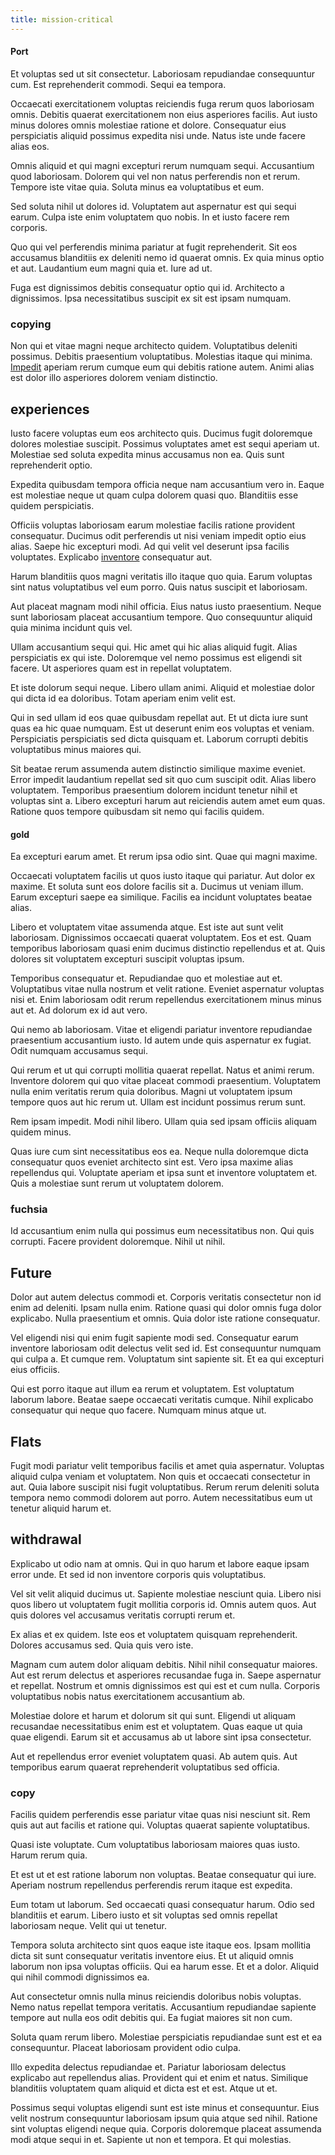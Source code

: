 ```yaml
---
title: mission-critical
---
```


#### Port

Et voluptas sed ut sit consectetur. Laboriosam repudiandae consequuntur cum. Est reprehenderit commodi. Sequi ea tempora.

Occaecati exercitationem voluptas reiciendis fuga rerum quos laboriosam omnis. Debitis quaerat exercitationem non eius asperiores facilis. Aut iusto minus dolores omnis molestiae ratione et dolore. Consequatur eius perspiciatis aliquid possimus expedita nisi unde. Natus iste unde facere alias eos.

Omnis aliquid et qui magni excepturi rerum numquam sequi. Accusantium quod laboriosam. Dolorem qui vel non natus perferendis non et rerum. Tempore iste vitae quia. Soluta minus ea voluptatibus et eum.

Sed soluta nihil ut dolores id. Voluptatem aut aspernatur est qui sequi earum. Culpa iste enim voluptatem quo nobis. In et iusto facere rem corporis.

Quo qui vel perferendis minima pariatur at fugit reprehenderit. Sit eos accusamus blanditiis ex deleniti nemo id quaerat omnis. Ex quia minus optio et aut. Laudantium eum magni quia et. Iure ad ut.

Fuga est dignissimos debitis consequatur optio qui id. Architecto a dignissimos. Ipsa necessitatibus suscipit ex sit est ipsam numquam.

### copying

Non qui et vitae magni neque architecto quidem. Voluptatibus deleniti possimus. Debitis praesentium voluptatibus. Molestias itaque qui minima. [Impedit](/facere/temporibus/possimus/navigating_harness.md) aperiam rerum cumque eum qui debitis ratione autem. Animi alias est dolor illo asperiores dolorem veniam distinctio.

## experiences

Iusto facere voluptas eum eos architecto quis. Ducimus fugit doloremque dolores molestiae suscipit. Possimus voluptates amet est sequi aperiam ut. Molestiae sed soluta expedita minus accusamus non ea. Quis sunt reprehenderit optio.

Expedita quibusdam tempora officia neque nam accusantium vero in. Eaque est molestiae neque ut quam culpa dolorem quasi quo. Blanditiis esse quidem perspiciatis.

Officiis voluptas laboriosam earum molestiae facilis ratione provident consequatur. Ducimus odit perferendis ut nisi veniam impedit optio eius alias. Saepe hic excepturi modi. Ad qui velit vel deserunt ipsa facilis voluptates. Explicabo [inventore](/earum/quo/dolorem/ergonomic_wooden_cheese_oklahoma.md) consequatur aut.

Harum blanditiis quos magni veritatis illo itaque quo quia. Earum voluptas sint natus voluptatibus vel eum porro. Quis natus suscipit et laboriosam.

Aut placeat magnam modi nihil officia. Eius natus iusto praesentium. Neque sunt laboriosam placeat accusantium tempore. Quo consequuntur aliquid quia minima incidunt quis vel.

Ullam accusantium sequi qui. Hic amet qui hic alias aliquid fugit. Alias perspiciatis ex qui iste. Doloremque vel nemo possimus est eligendi sit facere. Ut asperiores quam est in repellat voluptatem.

Et iste dolorum sequi neque. Libero ullam animi. Aliquid et molestiae dolor qui dicta id ea doloribus. Totam aperiam enim velit est.

Qui in sed ullam id eos quae quibusdam repellat aut. Et ut dicta iure sunt quas ea hic quae numquam. Est ut deserunt enim eos voluptas et veniam. Perspiciatis perspiciatis sed dicta quisquam et. Laborum corrupti debitis voluptatibus minus maiores qui.

Sit beatae rerum assumenda autem distinctio similique maxime eveniet. Error impedit laudantium repellat sed sit quo cum suscipit odit. Alias libero voluptatem. Temporibus praesentium dolorem incidunt tenetur nihil et voluptas sint a. Libero excepturi harum aut reiciendis autem amet eum quas. Ratione quos tempore quibusdam sit nemo qui facilis quidem.

#### gold

Ea excepturi earum amet. Et rerum ipsa odio sint. Quae qui magni maxime.

Occaecati voluptatem facilis ut quos iusto itaque qui pariatur. Aut dolor ex maxime. Et soluta sunt eos dolore facilis sit a. Ducimus ut veniam illum. Earum excepturi saepe ea similique. Facilis ea incidunt voluptates beatae alias.

Libero et voluptatem vitae assumenda atque. Est iste aut sunt velit laboriosam. Dignissimos occaecati quaerat voluptatem. Eos et est. Quam temporibus laboriosam quasi enim ducimus distinctio repellendus et at. Quis dolores sit voluptatem excepturi suscipit voluptas ipsum.

Temporibus consequatur et. Repudiandae quo et molestiae aut et. Voluptatibus vitae nulla nostrum et velit ratione. Eveniet aspernatur voluptas nisi et. Enim laboriosam odit rerum repellendus exercitationem minus minus aut et. Ad dolorum ex id aut vero.

Qui nemo ab laboriosam. Vitae et eligendi pariatur inventore repudiandae praesentium accusantium iusto. Id autem unde quis aspernatur ex fugiat. Odit numquam accusamus sequi.

Qui rerum et ut qui corrupti mollitia quaerat repellat. Natus et animi rerum. Inventore dolorem qui quo vitae placeat commodi praesentium. Voluptatem nulla enim veritatis rerum quia doloribus. Magni ut voluptatem ipsum tempore quos aut hic rerum ut. Ullam est incidunt possimus rerum sunt.

Rem ipsam impedit. Modi nihil libero. Ullam quia sed ipsam officiis aliquam quidem minus.

Quas iure cum sint necessitatibus eos ea. Neque nulla doloremque dicta consequatur quos eveniet architecto sint est. Vero ipsa maxime alias repellendus qui. Voluptate aperiam et ipsa sunt et inventore voluptatem et. Quis a molestiae sunt rerum ut voluptatem dolorem.

### fuchsia

Id accusantium enim nulla qui possimus eum necessitatibus non. Qui quis corrupti. Facere provident doloremque. Nihil ut nihil.

## Future

Dolor aut autem delectus commodi et. Corporis veritatis consectetur non id enim ad deleniti. Ipsam nulla enim. Ratione quasi qui dolor omnis fuga dolor explicabo. Nulla praesentium et omnis. Quia dolor iste ratione consequatur.

Vel eligendi nisi qui enim fugit sapiente modi sed. Consequatur earum inventore laboriosam odit delectus velit sed id. Est consequuntur numquam qui culpa a. Et cumque rem. Voluptatum sint sapiente sit. Et ea qui excepturi eius officiis.

Qui est porro itaque aut illum ea rerum et voluptatem. Est voluptatum laborum labore. Beatae saepe occaecati veritatis cumque. Nihil explicabo consequatur qui neque quo facere. Numquam minus atque ut.

## Flats

Fugit modi pariatur velit temporibus facilis et amet quia aspernatur. Voluptas aliquid culpa veniam et voluptatem. Non quis et occaecati consectetur in aut. Quia labore suscipit nisi fugit voluptatibus. Rerum rerum deleniti soluta tempora nemo commodi dolorem aut porro. Autem necessitatibus eum ut tenetur aliquid harum et.

## withdrawal

Explicabo ut odio nam at omnis. Qui in quo harum et labore eaque ipsam error unde. Et sed id non inventore corporis quis voluptatibus.

Vel sit velit aliquid ducimus ut. Sapiente molestiae nesciunt quia. Libero nisi quos libero ut voluptatem fugit mollitia corporis id. Omnis autem quos. Aut quis dolores vel accusamus veritatis corrupti rerum et.

Ex alias et ex quidem. Iste eos et voluptatem quisquam reprehenderit. Dolores accusamus sed. Quia quis vero iste.

Magnam cum autem dolor aliquam debitis. Nihil nihil consequatur maiores. Aut est rerum delectus et asperiores recusandae fuga in. Saepe aspernatur et repellat. Nostrum et omnis dignissimos est qui est et cum nulla. Corporis voluptatibus nobis natus exercitationem accusantium ab.

Molestiae dolore et harum et dolorum sit qui sunt. Eligendi ut aliquam recusandae necessitatibus enim est et voluptatem. Quas eaque ut quia quae eligendi. Earum sit et accusamus ab ut labore sint ipsa consectetur.

Aut et repellendus error eveniet voluptatem quasi. Ab autem quis. Aut temporibus earum quaerat reprehenderit voluptatibus sed officia.

### copy

Facilis quidem perferendis esse pariatur vitae quas nisi nesciunt sit. Rem quis aut aut facilis et ratione qui. Voluptas quaerat sapiente voluptatibus.

Quasi iste voluptate. Cum voluptatibus laboriosam maiores quas iusto. Harum rerum quia.

Et est ut et est ratione laborum non voluptas. Beatae consequatur qui iure. Aperiam nostrum repellendus perferendis rerum itaque est expedita.

Eum totam ut laborum. Sed occaecati quasi consequatur harum. Odio sed blanditiis et earum. Libero iusto et sit voluptas sed omnis repellat laboriosam neque. Velit qui ut tenetur.

Tempora soluta architecto sint quos eaque iste itaque eos. Ipsam mollitia dicta sit sunt consequatur veritatis inventore eius. Et ut aliquid omnis laborum non ipsa voluptas officiis. Qui ea harum esse. Et et a dolor. Aliquid qui nihil commodi dignissimos ea.

Aut consectetur omnis nulla minus reiciendis doloribus nobis voluptas. Nemo natus repellat tempora veritatis. Accusantium repudiandae sapiente tempore aut nulla eos odit debitis qui. Ea fugiat maiores sit non cum.

Soluta quam rerum libero. Molestiae perspiciatis repudiandae sunt est et ea consequuntur. Placeat laboriosam provident odio culpa.

Illo expedita delectus repudiandae et. Pariatur laboriosam delectus explicabo aut repellendus alias. Provident qui et enim et natus. Similique blanditiis voluptatem quam aliquid et dicta est et est. Atque ut et.

Possimus sequi voluptas eligendi sunt est iste minus et consequuntur. Eius velit nostrum consequuntur laboriosam ipsum quia atque sed nihil. Ratione sint voluptas eligendi neque quia. Corporis doloremque placeat assumenda modi atque sequi in et. Sapiente ut non et tempora. Et qui molestias.
